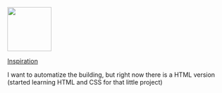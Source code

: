 <p>
<img src="https://icon-library.net/images/in-progress-icon/in-progress-icon-25.jpg" width="100" height="100" />
<p>


[Inspiration](https://github.com/nstrayer/cv)


I want to automatize the building, but right now there is a HTML version (started learning HTML and CSS for that little project) 
